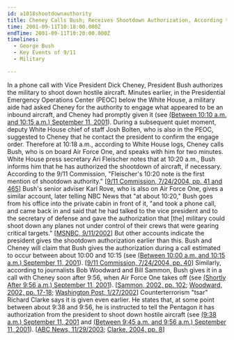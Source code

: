 ```yaml
---
id: a1018shootdownauthority
title: Cheney Calls Bush; Receives Shootdown Authorization, According to 9/11 Commission
time: 2001-09-11T10:18:00.000Z
endTime: 2001-09-11T10:20:00.000Z
timelines:
  - George Bush
  - Key Events of 9/11
  - Military

---
```


In a phone call with Vice President Dick Cheney, President Bush authorizes the military to shoot down hostile aircraft. Minutes earlier, in the Presidential Emergency Operations Center (PEOC) below the White House, a military aide had asked Cheney for the authority to engage what appeared to be an inbound aircraft, and Cheney had promptly given it (see [(Between 10:10 a.m. and 10:15 a.m.) September 11, 2001](/timeline/#a1000shootdown)). During a subsequent quiet moment, deputy White House chief of staff Josh Bolten, who is also in the PEOC, suggested to Cheney that he contact the president to confirm the engage order. Therefore at 10:18 a.m., according to White House logs, Cheney calls Bush, who is on board Air Force One, and speaks with him for two minutes. White House press secretary Ari Fleischer notes that at 10:20 a.m., Bush informs him that he has authorized the shootdown of aircraft, if necessary. According to the 9/11 Commission, "Fleischer's 10:20 note is the first mention of shootdown authority." [[9/11 Commission, 7/24/2004, pp. 41 and 465][1]] Bush's senior adviser Karl Rove, who is also on Air Force One, gives a similar account, later telling NBC News that "at about 10:20," Bush goes from his office into the private cabin in front of it, "and took a phone call, and came back in and said that he had talked to the vice president and to the secretary of defense and gave the authorization that [the] military could shoot down any planes not under control of their crews that were gearing critical targets." [[MSNBC, 9/11/2002][2]] But other accounts indicate the president gives the shootdown authorization earlier than this. Bush and Cheney will claim that Bush gives the authorization during a call estimated to occur between about 10:00 and 10:15 (see [(Between 10:00 a.m. and 10:15 a.m.) September 11, 2001](/timeline/#a1000bushcheneyconfer)). [[9/11 Commission, 7/24/2004, pp. 40][1]] Similarly, according to journalists Bob Woodward and Bill Sammon, Bush gives it in a call with Cheney soon after 9:56, when Air Force One takes off (see [(Shortly After 9:56 a.m.) September 11, 2001](/timeline/#a956bushcheneyphone)). [[Sammon, 2002, pp. 102][3]; [Woodward, 2002, pp. 17-18][4]; [Washington Post, 1/27/2002][5]] Counterterrorism "tsar" Richard Clarke says it is given even earlier. He states that, at some point between about 9:38 and 9:56, he is instructed to tell the Pentagon it has authorization from the president to shoot down hostile aircraft (see [(9:38 a.m.) September 11, 2001](/timeline/#a938clarkeshootdown) and [(Between 9:45 a.m. and 9:56 a.m.) September 11, 2001](/timeline/#a945shootdownorder)). [[ABC News, 11/29/2003][6]; [Clarke, 2004, pp. 8][7]]

[1]: https://web.archive.org/web/20041020144854/http://www.decloah.com/mirrors/9-11/911_Report.txt
[2]: https://web.archive.org/web/20080121071415/http://www.msnbc.com/modules/91102/interviews/rove.asp?cp1=1
[3]: https://www.amazon.com/Fighting-Back-Terrorism-Inside-White/dp/0895261499
[4]: https://www.amazon.com/Bush-at-War-Bob-Woodward/dp/0743204735
[5]: http://www.washingtonpost.com/wp-dyn/content/article/2006/07/18/AR2006071801175.html
[6]: https://web.archive.org/web/20060117082201/http://abcnews.go.com/Nightline/story?id=129012
[7]: https://www.amazon.com/Against-All-Enemies-Inside-Americas/dp/0743260244
